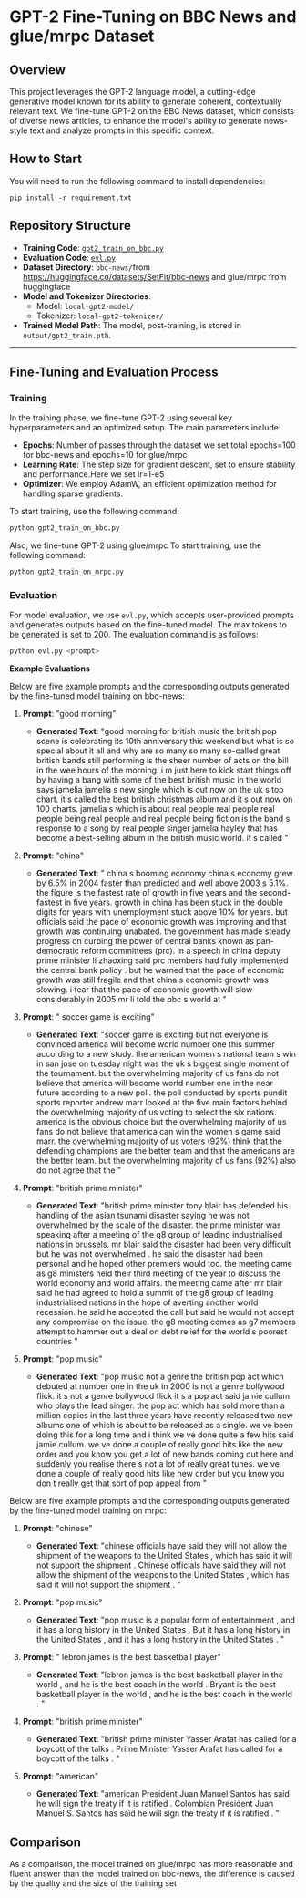 # GPT-2 Fine-Tuning on BBC News and glue/mrpc Dataset

## Overview
This project leverages the GPT-2 language model, a cutting-edge generative model known for its ability to generate coherent, contextually relevant text. We fine-tune GPT-2 on the BBC News dataset, which consists of diverse news articles, to enhance the model's ability to generate news-style text and analyze prompts in this specific context.

## How to Start
You will need to run the following command to install dependencies:
```shell
pip install -r requirement.txt
```
## Repository Structure
- **Training Code**: [`gpt2_train_on_bbc.py`](./gpt2_train_on_bbc.py)
- **Evaluation Code**: [`evl.py`](./evl.py)
- **Dataset Directory**: `bbc-news/`from https://huggingface.co/datasets/SetFit/bbc-news and glue/mrpc from huggingface
- **Model and Tokenizer Directories**: 
  - Model: `local-gpt2-model/`
  - Tokenizer: `local-gpt2-tokenizer/`
- **Trained Model Path**: The model, post-training, is stored in `output/gpt2_train.pth`.

---

## Fine-Tuning and Evaluation Process

### Training

In the training phase, we fine-tune GPT-2 using several key hyperparameters and an optimized setup. The main parameters include:

- **Epochs**: Number of passes through the dataset we set total epochs=100 for bbc-news and epochs=10 for glue/mrpc
- **Learning Rate**: The step size for gradient descent, set to ensure stability and performance.Here we set lr=1-e5
- **Optimizer**: We employ AdamW, an efficient optimization method for handling sparse gradients.

To start training, use the following command:
```bash
python gpt2_train_on_bbc.py
```
Also, we fine-tune GPT-2 using glue/mrpc
To start training, use the following command:
```bash
python gpt2_train_on_mrpc.py
```

### Evaluation

For model evaluation, we use `evl.py`, which accepts user-provided prompts and generates outputs based on the fine-tuned model. The max tokens to be generated is set to 200. The evaluation command is as follows:
```bash
python evl.py <prompt>
```

**Example Evaluations**

Below are five example prompts and the corresponding outputs generated by the fine-tuned model training on bbc-news:

1. **Prompt**: "good morning"
   - **Generated Text**: "good morning for british music the british pop scene is celebrating its 10th anniversary this weekend  but what is so special about it all  and why are so many so many so-called great british bands still performing   is the sheer number of acts on the bill in the wee hours of the morning.   i m just here to kick start things off by having a bang with some of the best british music in the world   says jamelia  jamelia s new single  which is out now on the uk s top chart. it s called  the best british christmas album  and it s out now on 100 charts. jamelia s  which is about real people  real people  real people being real people and real people being fiction  is the band s response to a song by real people singer jamelia hayley that has become a best-selling album in the british music world. it s called 
"

2. **Prompt**: "china"
   - **Generated Text**: " china s booming economy china s economy grew by 6.5% in 2004  faster than predicted and well above 2003 s 5.1%.  the figure is the fastest rate of growth in five years and the second-fastest in five years. growth in china has been stuck in the double digits for years  with unemployment stuck above 10% for years. but officials said the pace of economic growth was improving and that growth was continuing unabated.  the government has made steady progress on curbing the power of central banks  known as pan-democratic reform committees (prc). in a speech in china  deputy prime minister li zhaoxing said prc members had  fully implemented the central bank policy . but he warned that the pace of economic growth was  still fragile  and that china s economic growth was slowing.  i fear that the pace of economic growth will slow considerably in 2005   mr li told the bbc s world at
"

3. **Prompt**: " soccer game is exciting"
   - **Generated Text**: "soccer game is exciting but not everyone is convinced america will become world number one this summer  according to a new study.  the american women s national team s win in san jose on tuesday night was the uk s biggest single moment of the tournament. but the overwhelming majority of us fans do not believe that america will become world number one in the near future  according to a new poll. the poll  conducted by sports pundit  sports reporter  andrew marr  looked at the five main factors behind the overwhelming majority of us voting to select the six nations.  america is the obvious choice  but the overwhelming majority of us fans do not believe that america can win the women s game   said marr.  the overwhelming majority of us voters (92%) think that the defending champions are the better team and that the americans are the better team.  but the overwhelming majority of us fans (92%) also do not agree that the
"

4. **Prompt**: "british prime minister"
   - **Generated Text**: "british prime minister tony blair has defended his handling of the asian tsunami disaster  saying he was not  overwhelmed  by the scale of the disaster.  the prime minister was speaking after a meeting of the g8 group of leading industrialised nations in brussels. mr blair said the disaster had been  very difficult  but he was not  overwhelmed . he said the disaster had been personal  and he hoped other premiers would too.  the meeting came as g8 ministers held their third meeting of the year to discuss the world economy and world affairs. the meeting came after mr blair said he had agreed to hold a summit of the g8 group of leading industrialised nations in the hope of averting another world recession. he said he accepted the call but said he would not accept  any compromise  on the issue.  the g8 meeting comes as g7 members attempt to hammer out a deal on debt relief for the world s poorest countries
"

5. **Prompt**: "pop music"
   - **Generated Text**: "pop music  not a genre  the british pop act  which debuted at number one in the uk in 2000  is not a genre bollywood flick.  it s not a genre bollywood flick  it s a pop act   said jamie cullum  who plays the lead singer. the pop act  which has sold more than a million copies in the last three years  have recently released two new albums  one of which is about to be released as a single.  we ve been doing this for a long time and i think we ve done quite a few hits   said jamie cullum.  we ve done a couple of really good hits  like the new order and you know you get a lot of new bands coming out here and suddenly you realise there s not a lot of really great tunes.   we ve done a couple of really good hits  like new order  but you know you don t really get that sort of pop appeal from
"

Below are five example prompts and the corresponding outputs generated by the fine-tuned model training on mrpc:
1. **Prompt**: "chinese"
   - **Generated Text**: "chinese officials have said they will not allow the shipment of the weapons to the United States , which has said it will not support the shipment . Chinese officials have said they will not allow the shipment of the weapons to the United States , which has said it will not support the shipment .
"

2. **Prompt**: "pop music"
   - **Generated Text**: "pop music is a popular form of entertainment , and it has a long history in the United States . But it has a long history in the United States , and it has a long history in the United States .
"

3. **Prompt**: " lebron james is the best basketball player"
   - **Generated Text**: "lebron james is the best basketball player in the world , and he is the best coach in the world . Bryant is the best basketball player in the world , and he is the best coach in the world .
"

4. **Prompt**: "british prime minister"
   - **Generated Text**: "british prime minister Yasser Arafat has called for a boycott of the talks . Prime Minister Yasser Arafat has called for a boycott of the talks .
"

5. **Prompt**: "american"
   - **Generated Text**: "american President Juan Manuel Santos has said he will sign the treaty if it is ratified . Colombian President Juan Manuel S. Santos has said he will sign the treaty if it is ratified .
"
## Comparison
As a comparison, the model trained on glue/mrpc has more reasonable and fluent answer than the model trained on bbc-news, the difference is caused by the quality and the size of the training set 
